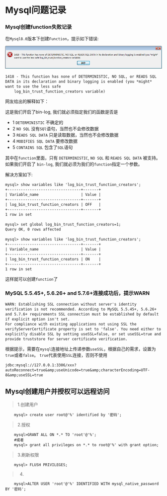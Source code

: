 # Mysql问题记录

### Mysql创建function失败记录

在`Mysql8.0`版本下创建`Function`，提示如下错误:

![](../image/mysql_create_function_fail.png)
```
1418 - This function has none of DETERMINISTIC, NO SQL, or READS SQL DATA in its declaration and binary logging is enabled (you *might* want to use the less safe 
    log_bin_trust_function_creators variable)
```

网友给出的解释如下：

这是我们开启了bin-log, 我们就必须指定我们的函数是否是
* 1 `DETERMINISTIC` 不确定的
* 2 `NO SQL` 没有`SQl`语句，当然也不会修改数据
* 3 `READS SQL DATA` 只是读取数据，当然也不会修改数据
* 4 `MODIFIES SQL DATA` 要修改数据
* 5 `CONTAINS SQL` 包含了`SQL`语句

其中在`function`里面，只有 `DETERMINISTIC`, `NO SQL` 和 `READS SQL DATA` 被支持。如果我们开启了 `bin-log`, 我们就必须为我们的`function`指定一个参数。

解决方案如下:

```
mysql> show variables like 'log_bin_trust_function_creators';
+---------------------------------+-------+
| Variable_name                   | Value |
+---------------------------------+-------+
| log_bin_trust_function_creators | OFF   |
+---------------------------------+-------+
1 row in set

mysql> set global log_bin_trust_function_creators=1;
Query OK, 0 rows affected

mysql> show variables like 'log_bin_trust_function_creators';
+---------------------------------+-------+
| Variable_name                   | Value |
+---------------------------------+-------+
| log_bin_trust_function_creators | ON    |
+---------------------------------+-------+
1 row in set
```
这样就可以创建`function`了

### MySQL 5.5.45+, 5.6.26+ and 5.7.6+连接成功后，提示WARN

```
WARN: Establishing SSL connection without server's identity verification is not recommended. According to MySQL 5.5.45+, 5.6.26+ and 5.7.6+ requirements SSL connection must be established by default if explicit option isn't set.
For compliance with existing applications not using SSL the verifyServerCertificate property is set to 'false'. You need either to explicitly disable SSL by setting useSSL=false, or set useSSL=true and provide truststore for server certificate verification.

```

根据提示，需要在`mysql`连接地址上传递参数`useSSL`，根据自己的需求，设置为`true`或者`false`。
`true`代表使用`SSL`连接，否则不使用

```
jdbc:mysql://127.0.0.1:3306/xxx?autoReconnect=true&amp;useUnicode=true&amp;characterEncoding=UTF-8&amp;useSSL=true
```

## Mysql创建用户并授权可以远程访问

> 1.创建用户

```
    mysql> create user root@'%' identified by '密码';
```
> 2.授权

```
    mysql>GRANT ALL ON *.* TO 'root'@'%';
    #或者
    mysql> grant all privileges on *.* to root@'%' with grant option;
```

> 3.刷新权限

```
    mysql> FLUSH PRIVILEGES;
```

> 4.

```
    mysql>ALTER USER 'root'@'%' IDENTIFIED WITH mysql_native_password BY '密码'; 
```

